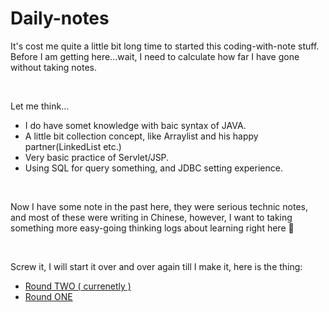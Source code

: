 # Daily-notes

It's cost me quite a little bit long time to started this coding-with-note stuff. Before I am getting here...wait, I need to calculate how far I have gone without taking notes.

<br>

Let me think...
- I do have somet knowledge with baic syntax of JAVA. 
- A little bit collection concept, like Arraylist and his happy partner(LinkedList etc.)
- Very basic practice of Servlet/JSP.
- Using SQL for query something, and JDBC setting experience.

<br>

Now I have some note in the past here, they were serious technic notes, and most of these were writing in Chinese, however, I want to taking something more easy-going thinking logs about learning right here 🙂

<br>

Screw it, I will start it over and over again till I make it, here is the thing:

* [Round TWO ( currenetly ) ](https://github.com/balladeop52no4/Daily-notes/issues/2#issue-714345783)
* [Round ONE](https://github.com/balladeop52no4/Daily-notes/issues/1#issue-693073441)

<br>
<br>
